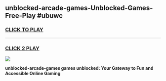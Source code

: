 
## unblocked-arcade-games-Unblocked-Games-Free-Play #ubuwc
<h3>
<a href="https://us.freeplayer.one?title=unblocked-arcade-games&ref=9M">CLICK TO PLAY</a></h3>
<hr>

<h3>
<a href="https://us.freeplayer.one?title=unblocked-arcade-games&ref=9M">CLICK 2 PLAY</a>
  
</h3>

<a href="https://us.freeplayer.one?title=unblocked-arcade-games&ref=9M"><img src="https://clearcache.store/games.png"></a>


**unblocked-arcade-games games unblocked: Your Gateway to Fun and Accessible Online Gaming**

